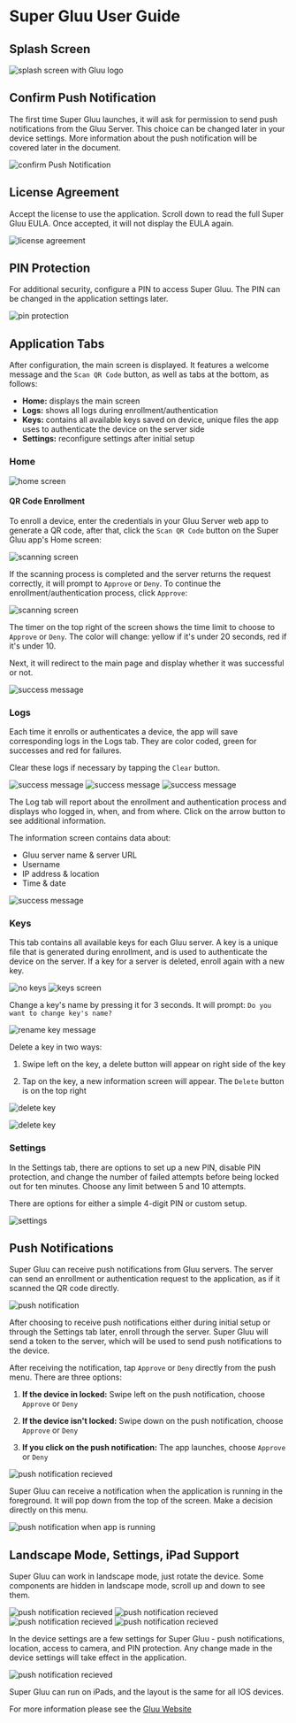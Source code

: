 # Super Gluu User Guide
## Splash Screen
![splash screen with Gluu logo](../img/user-guide/launch_screen.jpg)

## Confirm Push Notification

The first time Super Gluu launches, it will ask for permission to send push notifications from the Gluu Server. This choice can be changed later in your device settings. More information about the push notification will be covered later in the document.

![confirm Push Notification](../img/user-guide/push_notification_approve.jpg)

## License Agreement

Accept the license to use the application. Scroll down to read the full Super Gluu EULA. Once accepted, it will not display the EULA again.

![license agreement](../img/user-guide/license_agreement.jpg)

## PIN Protection

For additional security, configure a PIN to access Super Gluu. The PIN can be changed in the application settings later.

![pin protection](../img/user-guide/pin_protection.jpg)

## Application Tabs

After configuration, the main screen is displayed. It features a welcome message and the `Scan QR Code` button, as well as tabs at the bottom, as follows:

- **Home:** displays the main screen
- **Logs:** shows all logs during enrollment/authentication
- **Keys:** contains all available keys saved on device, unique files the app uses to authenticate the device on the server side
- **Settings:** reconfigure settings after initial setup

### Home

![home screen](../img/user-guide/main_screen.jpg)

#### QR Code Enrollment

To enroll a device, enter the credentials in your Gluu Server web app to generate a QR code, after that, click the `Scan QR Code` button on the Super Gluu app's Home screen:

![scanning screen](../img/user-guide/scanning.jpg)

If the scanning process is completed and the server returns the request correctly, it will prompt to `Approve` or `Deny`. To continue the enrollment/authentication process, click `Approve`:

![scanning screen](../img/user-guide/approve_deny_screen.jpg)

The timer on the top right of the screen shows the time limit to choose to `Approve` or `Deny`. The color will change: yellow if it's under 20 seconds, red if it's under 10.

Next, it will redirect to the main page and display whether it was successful or not.

![success message](../img/user-guide/success_message.jpg)

### Logs

Each time it enrolls or authenticates a device, the app will save corresponding logs in the Logs tab. They are color coded, green for successes and red for failures.

Clear these logs if necessary by tapping the `Clear` button.

![success message](../img/user-guide/no_logs.jpg) 
![success message](../img/user-guide/logs_screen.jpg) 
![success message](../img/user-guide/clear_logs_message.jpg)

The Log tab will report about the enrollment and authentication process and displays who logged in, when, and from where. Click on the arrow button to see additional information.  

The information screen contains data about:

- Gluu server name & server URL
- Username
- IP address & location
- Time & date

![success message](../img/user-guide/log_info.jpg)

### Keys

This tab contains all available keys for each Gluu server. A key is a unique file that is generated during enrollment, and is used to authenticate the device on the server. If a key for a server is deleted, enroll again with a new key.

![no keys](../img/user-guide/no_keys.jpg)   ![keys screen](../img/user-guide/keys_screen.jpg)

Change a key's name by pressing it for 3 seconds. It will prompt: `Do you want to change key's name?`

![rename key message](../img/user-guide/rename_key_message.jpg)

Delete a key in two ways:

1) Swipe left on the key, a delete button will appear on right side of the key

2) Tap on the key, a new information screen will appear. The `Delete` button is on the top right

![delete key](../img/user-guide/delete_key.jpg)

![delete key](../img/user-guide/key_info.jpg)

### Settings

In the Settings tab, there are options to set up a new PIN, disable PIN protection, and change the number of failed attempts before being locked out for ten minutes. Choose any limit between 5 and 10 attempts.

There are options for either a simple 4-digit PIN or custom setup.

![settings](../img/user-guide/settings_1.jpg)

## Push Notifications

Super Gluu can receive push notifications from Gluu servers. The server can send an enrollment or authentication request to the application, as if it scanned the QR code directly. 

![push notification](../img/user-guide/push_recieved.jpg)

After choosing to receive push notifications either during initial setup or through the Settings tab later, enroll through the server. Super Gluu will send a token to the server, which will be used to send push notifications to the device.

After receiving the notification, tap `Approve` or `Deny` directly from the push menu. There are three options:

1) **If the device in locked:** Swipe left on the push notification, choose `Approve` or `Deny`

2) **If the device isn't locked:** Swipe down on the push notification, choose `Approve` or `Deny`

3) **If you click on the push notification:** The app launches, choose `Approve` or `Deny`

![push notification recieved](../img/user-guide/push_approve_deny.jpg)

Super Gluu can receive a notification when the application is running in the foreground. It will pop down from the top of the screen.  Make a decision directly on this menu.

![push notification when app is running](../img/user-guide/push_online.png)

## Landscape Mode, Settings, iPad Support

Super Gluu can work in landscape mode, just rotate the device. Some components are hidden in landscape mode, scroll up and down to see them.

![push notification recieved](../img/user-guide/home_landscape.jpg) 
![push notification recieved](../img/user-guide/logs_landscape.jpg) 
![push notification recieved](../img/user-guide/keys_landscape.jpg) 
![push notification recieved](../img/user-guide/settings_landscape.jpg)

In the device settings are a few settings for Super Gluu - push notifications, location, access to camera, and PIN protection. Any change made in the device settings will take effect in the application.

![push notification recieved](../img/user-guide/settings_device.jpg)

Super Gluu can run on iPads, and the layout is the same for all IOS devices.

For more information please see the [Gluu Website](http://gluu.org)
